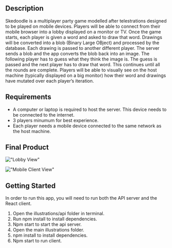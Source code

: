 ## Description
Skedoodle is a multiplayer party game modelled after telestrations designed to be played on mobile devices. Players will be able to connect from their mobile browser into a lobby displayed on a monitor or TV. Once the game starts, each player is given a word and asked to draw that word. Drawings will be converted into a blob (Binary Large OBject) and processed by the database. Each drawing is passed to another different player. The server sends a blob and the app converts the blob back into an image. The following player has to guess what they think the image is. The guess is passed and the next player has to draw that word. This continues until all the rounds are complete. Players will be able to visually see on the host machine (typically displayed on a big monitor) how their word and drawings have mutated over each player’s iteration.

## Requirements
* A computer or laptop is required to host the server. This device needs to be connected to the internet.
* 3 players minumum for best experience. 
* Each player needs a mobile device connected to the same network as the host machine.

## Final Product
!["Lobby View"](https://github.com/etseng02/illustrations/docs/skedoodle1)

!["Mobile Client View"](https://github.com/etseng02/illustrations/docs/skedoodle2)

## Getting Started
In order to run this app, you will need to run both the API server and the React client.

1. Open the illustrations/api folder in terminal.
2. Run npm install to install dependencies.
3. Npm start to start the api server.
4. Open the main illustrations folder.
5. npm install to install dependencies.
6. Npm start to run client.